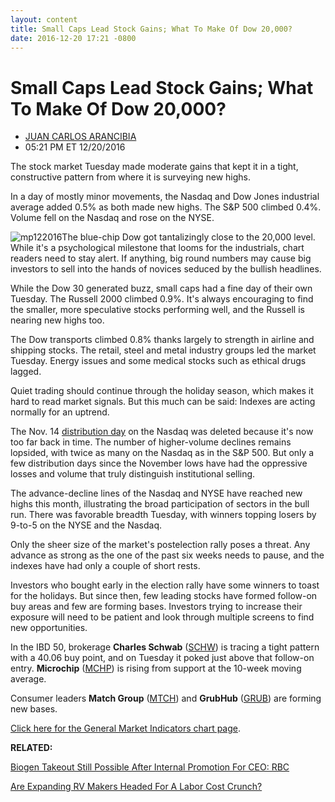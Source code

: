 ```yaml
---
layout: content
title: Small Caps Lead Stock Gains; What To Make Of Dow 20,000?
date: 2016-12-20 17:21 -0800
---
```



Small Caps Lead Stock Gains; What To Make Of Dow 20,000?
=========================================================




* [JUAN CARLOS ARANCIBIA](https://www.investors.com/author/arancibiaj/ "Posts by JUAN CARLOS ARANCIBIA")
* 05:21 PM ET 12/20/2016




The stock market Tuesday made moderate gains that kept it in a tight, constructive pattern from where it is surveying new highs.


In a day of mostly minor movements, the Nasdaq and Dow Jones industrial average added 0.5% as both made new highs. The S&P 500 climbed 0.4%. Volume fell on the Nasdaq and rose on the NYSE.


![mp122016](https://www.investors.com/wp-content/uploads/2016/12/MP122016-184x300.png)The blue-chip Dow got tantalizingly close to the 20,000 level. While it's a psychological milestone that looms for the industrials, chart readers need to stay alert. If anything, big round numbers may cause big investors to sell into the hands of novices seduced by the bullish headlines.


While the Dow 30 generated buzz, small caps had a fine day of their own Tuesday. The Russell 2000 climbed 0.9%. It's always encouraging to find the smaller, more speculative stocks performing well, and the Russell is nearing new highs too.


The Dow transports climbed 0.8% thanks largely to strength in airline and shipping stocks. The retail, steel and metal industry groups led the market Tuesday. Energy issues and some medical stocks such as ethical drugs lagged.


Quiet trading should continue through the holiday season, which makes it hard to read market signals. But this much can be said: Indexes are acting normally for an uptrend.


The Nov. 14 [distribution day](http://education.investors.com/lesson.aspx?id=735759&sourceid=735764) on the Nasdaq was deleted because it's now too far back in time. The number of higher-volume declines remains lopsided, with twice as many on the Nasdaq as in the S&P 500. But only a few distribution days since the November lows have had the oppressive losses and volume that truly distinguish institutional selling.


The advance-decline lines of the Nasdaq and NYSE have reached new highs this month, illustrating the broad participation of sectors in the bull run. There was favorable breadth Tuesday, with winners topping losers by 9-to-5 on the NYSE and the Nasdaq.


Only the sheer size of the market's postelection rally poses a threat. Any advance as strong as the one of the past six weeks needs to pause, and the indexes have had only a couple of short rests.


Investors who bought early in the election rally have some winners to toast for the holidays. But since then, few leading stocks have formed follow-on buy areas and few are forming bases. Investors trying to increase their exposure will need to be patient and look through multiple screens to find new opportunities.


In the IBD 50, brokerage **Charles Schwab** ([SCHW](https://research.investors.com/quote.aspx?symbol=SCHW)) is tracing a tight pattern with a 40.06 buy point, and on Tuesday it poked just above that follow-on entry. **Microchip** ([MCHP](https://research.investors.com/quote.aspx?symbol=MCHP)) is rising from support at the 10-week moving average.


Consumer leaders **Match Group** ([MTCH](https://research.investors.com/quote.aspx?symbol=MTCH)) and **GrubHub** ([GRUB](https://research.investors.com/quote.aspx?symbol=GRUB)) are forming new bases.


[Click here for the General Market Indicators chart page](https://www.investors.com/wp-content/uploads/2016/12/IBD2012155740GMI.pdf).


**RELATED:**


[Biogen Takeout Still Possible After Internal Promotion For CEO: RBC](https://www.investors.com/news/technology/biogen-takeout-still-possible-after-internal-promotion-for-ceo-rbc/) 


[Are Expanding RV Makers Headed For A Labor Cost Crunch?](https://www.investors.com/stock-lists/stock-spotlight/expanding-rv-makers-may-face-labor-cost-crunch/)




